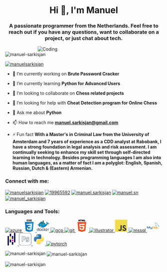 <h1 align="center">Hi 👋, I'm Manuel</h1>
<h3 align="center">A passionate programmer from the Netherlands. Feel free to reach out if you have any questions, want to collaborate on a project, or just chat about tech.</h3>

<img align="right" alt="Coding" width="400" src="https://cdn.dribbble.com/users/1162077/screenshots/3848914/programmer.gif">

<p align="left"> <img src="https://komarev.com/ghpvc/?username=manuel-sarkisjan&label=Profile%20views&color=0e75b6&style=flat" alt="manuel-sarkisjan" /> </p>

<p align="left"> <a href="https://twitter.com/manuelsarkisjan" target="blank"><img src="https://img.shields.io/twitter/follow/manuelsarkisjan?logo=twitter&style=for-the-badge" alt="manuelsarkisjan" /></a> </p>

- 🔭 I’m currently working on **Brute Password Cracker**

- 🌱 I’m currently learning **Python for Advanced Users**

- 👯 I’m looking to collaborate on **Chess related projects**

- 🤝 I’m looking for help with **Cheat Detection program for Online Chess**

- 💬 Ask me about **Python**

- 📫 How to reach me **manuel.sarkisjan@gmail.com**

- ⚡ Fun fact **With a Master's in Criminal Law from the University of Amsterdam and 7 years of experience as a CDD analyst at Rabobank, I have a strong foundation in legal analysis and risk assessment. I am continually seeking to enhance my skill set through self-directed learning in technology. Besides programming languages I am also into human languages, as a matter of fact I am a polyglot: English, Spanish, Russian, Dutch & (Eastern) Armenian.**   

<h3 align="left">Connect with me:</h3>
<p align="left">
<a href="https://twitter.com/manuelsarkisjan" target="blank"><img align="center" src="https://raw.githubusercontent.com/rahuldkjain/github-profile-readme-generator/master/src/images/icons/Social/twitter.svg" alt="manuelsarkisjan" height="30" width="40" /></a>
<a href="https://stackoverflow.com/users/19965592" target="blank"><img align="center" src="https://raw.githubusercontent.com/rahuldkjain/github-profile-readme-generator/master/src/images/icons/Social/stack-overflow.svg" alt="19965592" height="30" width="40" /></a>
<a href="https://fb.com/manuel.sarkisjan" target="blank"><img align="center" src="https://raw.githubusercontent.com/rahuldkjain/github-profile-readme-generator/master/src/images/icons/Social/facebook.svg" alt="manuel.sarkisjan" height="30" width="40" /></a>
<a href="https://instagram.com/manuel.sn" target="blank"><img align="center" src="https://raw.githubusercontent.com/rahuldkjain/github-profile-readme-generator/master/src/images/icons/Social/instagram.svg" alt="manuel.sn" height="30" width="40" /></a>
<a href="https://www.hackerrank.com/manuel_sarkisjan" target="blank"><img align="center" src="https://raw.githubusercontent.com/rahuldkjain/github-profile-readme-generator/master/src/images/icons/Social/hackerrank.svg" alt="manuel_sarkisjan" height="30" width="40" /></a>
</p>

<h3 align="left">Languages and Tools:</h3>
<p align="left"> <a href="https://azure.microsoft.com/en-in/" target="_blank" rel="noreferrer"> <img src="https://www.vectorlogo.zone/logos/microsoft_azure/microsoft_azure-icon.svg" alt="azure" width="40" height="40"/> </a> <a href="https://www.w3schools.com/css/" target="_blank" rel="noreferrer"> <img src="https://raw.githubusercontent.com/devicons/devicon/master/icons/css3/css3-original-wordmark.svg" alt="css3" width="40" height="40"/> </a> <a href="https://www.docker.com/" target="_blank" rel="noreferrer"> <img src="https://raw.githubusercontent.com/devicons/devicon/master/icons/docker/docker-original-wordmark.svg" alt="docker" width="40" height="40"/> </a> <a href="https://cloud.google.com" target="_blank" rel="noreferrer"> <img src="https://www.vectorlogo.zone/logos/google_cloud/google_cloud-icon.svg" alt="gcp" width="40" height="40"/> </a> <a href="https://git-scm.com/" target="_blank" rel="noreferrer"> <img src="https://www.vectorlogo.zone/logos/git-scm/git-scm-icon.svg" alt="git" width="40" height="40"/> </a> <a href="https://www.w3.org/html/" target="_blank" rel="noreferrer"> <img src="https://raw.githubusercontent.com/devicons/devicon/master/icons/html5/html5-original-wordmark.svg" alt="html5" width="40" height="40"/> </a> <a href="https://www.adobe.com/in/products/illustrator.html" target="_blank" rel="noreferrer"> <img src="https://www.vectorlogo.zone/logos/adobe_illustrator/adobe_illustrator-icon.svg" alt="illustrator" width="40" height="40"/> </a> <a href="https://developer.mozilla.org/en-US/docs/Web/JavaScript" target="_blank" rel="noreferrer"> <img src="https://raw.githubusercontent.com/devicons/devicon/master/icons/javascript/javascript-original.svg" alt="javascript" width="40" height="40"/> </a> <a href="https://www.microsoft.com/en-us/sql-server" target="_blank" rel="noreferrer"> <img src="https://www.svgrepo.com/show/303229/microsoft-sql-server-logo.svg" alt="mssql" width="40" height="40"/> </a> <a href="https://www.mysql.com/" target="_blank" rel="noreferrer"> <img src="https://raw.githubusercontent.com/devicons/devicon/master/icons/mysql/mysql-original-wordmark.svg" alt="mysql" width="40" height="40"/> </a> <a href="https://pandas.pydata.org/" target="_blank" rel="noreferrer"> <img src="https://raw.githubusercontent.com/devicons/devicon/2ae2a900d2f041da66e950e4d48052658d850630/icons/pandas/pandas-original.svg" alt="pandas" width="40" height="40"/> </a> <a href="https://www.photoshop.com/en" target="_blank" rel="noreferrer"> <img src="https://raw.githubusercontent.com/devicons/devicon/master/icons/photoshop/photoshop-line.svg" alt="photoshop" width="40" height="40"/> </a> <a href="https://www.python.org" target="_blank" rel="noreferrer"> <img src="https://raw.githubusercontent.com/devicons/devicon/master/icons/python/python-original.svg" alt="python" width="40" height="40"/> </a> <a href="https://pytorch.org/" target="_blank" rel="noreferrer"> <img src="https://www.vectorlogo.zone/logos/pytorch/pytorch-icon.svg" alt="pytorch" width="40" height="40"/> </a> </p>

<p><img align="left" src="https://github-readme-stats.vercel.app/api/top-langs?username=manuel-sarkisjan&show_icons=true&locale=en&layout=compact" alt="manuel-sarkisjan" /></p>

<p>&nbsp;<img align="center" src="https://github-readme-stats.vercel.app/api?username=manuel-sarkisjan&show_icons=true&locale=en" alt="manuel-sarkisjan" /></p>

<p><img align="center" src="https://github-readme-streak-stats.herokuapp.com/?user=manuel-sarkisjan&" alt="manuel-sarkisjan" /></p>
